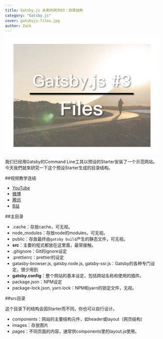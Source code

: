 ```yaml
---
title: Gatsby.js 未来的网页03：目录结构
category: "Gatsby.js"
cover: gatsbyjs-files.jpg
author: Zack
---
```


![Gatsby.js目录结构](gatsbyjs-files.jpg)

我们已经用Gatsby的Command Line工具以预设的Starter安装了一个示范网站。今天我們就來研究一下这个预设Starter生成的目录结构。

##视频教学连结
* [YouTube](https://youtu.be/7q6gAOu2zM4)
* [微博](https://weibo.com/1736214117/GEhdAspDL)
* [腾讯](https://v.qq.com/x/page/m0750ym86qa.html)
* [B站](https://www.bilibili.com/video/av34007655/)

##主目录

* .cache：存放cache，可无视。
* node_modules：存放node的modules，可无视。
* public：存放最终由`gatsby build`产生的静态文件，可无视。
* **src**：主要的程式都放在这里面，最常接触。
* .gitignore：Git的ignore设定
* .prettierrc：prettier的设定
* gatasby-browser.js, gatsby.node.js, gatsby-ssr.js：Gatsby的各种专门设定，很少用到
* **gatsby.config**：整个网站的基本设定，包括网站名称和使用的插件。
* package.json：NPM设定
* package-lock.json, yarn.lock：NPM和yarn的锁定文件，无视。

##src目录

这个目录下的结构会因Starter而不同，你也可以自行设计。

* components：网站的主要结构元件，如header或layout（网页结构）
* images：存放图片
* pages：不同页面的内容，通常供components里的layout.js使用。